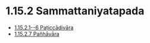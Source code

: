 

# 1.15.2 Sammattaniyatapada

* [1.15.2.1--6 Paṭiccādivāra](1.15.2/1.15.2.1--6.md)
* [1.15.2.7 Pañhāvāra](1.15.2/1.15.2.7.md)



